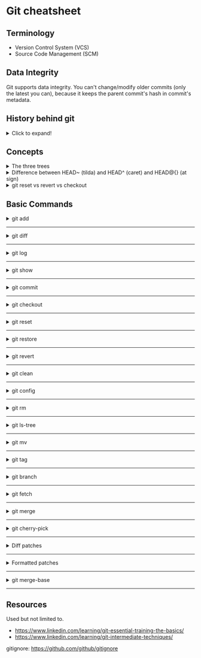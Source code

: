 # Git cheatsheet

## Terminology
- Version Control System (VCS)
- Source Code Management (SCM)

## Data Integrity
Git supports data integrity. You can't change/modify older commits (only the latest you can),
because it keeps the parent commit's hash in commit's metadata.

## History behind git
<details>
  <summary> Click to expand! </summary>

1. Source Code Control System (SCCS)
    - 1972: closed source, free with Unix
    - Stored original version and sets of changes
    - Single user single file
    
2. Revision Control System (RCS)
    - 1982: open source
    - Stored the latest version and sets of changes
    - Single user single file
    
3. Concurrent Version System
    - 1986 - 1990: open source
    - Multiple file, entire project
    - Multi-user repositories
    - Version N of some file
    
4. Apache Subversion (SVN)
    - 2000: open source
    - Track text and images 
    - Track file changes collectively
    - Does snapshots of directory
    - Having a file in revision N
    
5. BitKeeper SCM
    - Distributed Version Control
    - Close Source
    - "Community" free
    - Used for source code of the Linux Kernel from 2002-2005
    - April 2005: the "Community" version was not free anymore
    
6. Git was born
    - April 2005
    - Created by Linus Torvalds
    
## Distributed Version Control

- Local
- Remote
  
   ### Advantages
   - No need to communicate with a central server
   - Faster
   - No network access required
   - Encourages participation and forking projects
   - Developers can work independently
   - Submit change sets for inclusion or rejection

</details>

## Concepts
<details>
<summary> 
The three trees
</summary>

**Working** ⇨ `git add` ⇨ **Staging index** ⇨ `git commit` ⇨ **Repository**

</details>

<details>
<summary>
Difference between HEAD~ (tilda) and HEAD^ (caret) and HEAD@{} (at sign)
</summary>

```text
ref~ is shorthand for ref~1 and means the commit's first parent. 
ref~2 means the commit's first parent's first parent. 
ref~3 means the commit's first parent's first parent's first parent. And so on.
```

```text
ref^ is shorthand for ref^1 and means the commit's first parent. 
But where the two differ is that ref^2 means the commit's second parent 
(remember, commits can have two parents when they are a merge).
```

      The ^ and ~ operators can be combined.

!["image"](./data/git_tilda_caret.png)
[Reference](https://stackoverflow.com/questions/2221658/whats-the-difference-between-head-and-head-in-git)

```text
Git HEAD@{} or git HEAD followed by the at symbol and curly braces displays 
where the reference or HEAD was pointing at different times in the local repository.
```

      git reflog
   See reference logs, i.e logs of HEAD changes


</details>

<details>
<summary> git reset vs revert vs checkout </summary>

| Command      |     Scope     |                                                      Common use cases |
|:-------------|:-------------:|----------------------------------------------------------------------:|
| git reset    | Commit level  | Discard commits in a private branch or throw away uncommitted changes |
| git reset    |  File level   |                                                        Unstage a file |
| git checkout | 	Commit-level |                     	Switch between branches or inspect old snapshots |
| git checkout |  	File-level  |                             	Discard changes in the working directory |
| git revert 	 | Commit-level  |                                      	Undo commits in a public branch |
| git revert 	 |  File-level   |                                                                	(N/A) |


</details>

## Basic Commands

<details>
<summary>
git add
</summary>

      git add file
   Will add file to the staging with all it's changes.

      git add -i
   Add changes to the staging in interactive mode. It enters special menu.
   ```text
   What now> s
              staged     unstaged path
     1:    unchanged        +3/-0 file
     2:    unchanged        +2/-0 file2
   
   *** Commands ***
     1: status	  2: update	  3: revert	  4: add untracked
     5: patch	  6: diff	  7: quit	  8: help
   What now>  h
   status        - show paths with changes
   update        - add working tree state to the staged set of changes
   revert        - revert staged set of changes back to the HEAD version
   patch         - pick hunks and update selectively
   diff          - view diff between HEAD and index
   add untracked - add contents of untracked files to the staged set of changes
   ```
   ```
   1: status is equivalent to `git status`
   2: update is equivalent to `git add file`
   3: revert is equivalent to `git restore --staged file`
   4: add untracked is equivalent to `git add file`
   5*: patch does not have equivalent (I think)
   6: diff is equivalent to `git diff file`
   ```
   Patch mode (p)
   
   In patch mode we can select small portion of changes (hunks) for adding to staging state.
   git automatically splits the changes into hunks. Minimum requirement to be able to split into
   the hunks is to have one or more unchanged lines between changes.
   
   there are several commands in patch mode.

   ```text
   y - stage this hunk
   n - do not stage this hunk
   q - quit; do not stage this hunk or any of the remaining ones
   a - stage this hunk and all later hunks in the file
   d - do not stage this hunk or any of the later hunks in the file
   s - split the current hunk into smaller hunks
   e - manually edit the current hunk
   ? - print help
   ```
   
   Noteworthy is a split command. 
   Split is telling git to split the hunk into smaller hunks if possible.
   
   If it is not more possible to split, but we want to prevent to add some parts, we can edit our hunks.
   
   We can enter edit mode (e).

   Important to understand here diff-style prefixes: `+, _, #, <space>`
   ```
   - means deletion
   + means addition
   <space> means no change
   `#` lines starting with number sign will be removed
   ```
   Here are important notes from git

   ```text
   # ---
   # To remove '-' lines, make them ' ' lines (context).
   # To remove '+' lines, delete them.
   # Lines starting with # will be removed.
   #
   # If the patch applies cleanly, the edited hunk will immediately be
   # marked for staging.
   # If it does not apply cleanly, you will be given an opportunity to
   # edit again.  If all lines of the hunk are removed, then the edit is
   # aborted and the hunk is left unchanged.
   ```

      git add -p file
   Directly enters to patch mode for the specified file.

</details>

---

<details>
  <summary> git diff </summary>

>     git diff
> + Difference between **working** and **staging** trees, if **staging** index exists
> + Difference between **working** and **repository** trees, if **staging** index does not exist.


>     git diff --staged
> Difference between **staging** and **repository** trees
> 
> Here we can use `--cached` instead of `--staged` 

>     git diff --color-words
> Show colorized word difference, instead of line difference (default)


>     git diff <commit_hash_1>..<commit_hash_2>
> Difference between two commits. 
>
> ---
>     git diff <commit_hash_1>..HEAD
> In place of <commit_hash_2> can be used HEAD, if we want to compare with the latest commit

>     -S Enter
> Switch text wrapping


</details>

---

<details>
  <summary> git log </summary>

>     git log
> Show commit log

>     git log -n 5
> Show first 5 commits

>     git log --since=2020-05-22 --until=2021-06-15
> Show commits that are between two dates. You can use it also seperately

>     git log --author="Vardan"
> Show commits of specific author

>     git log --grep="text"
> Show filtered commits according to commit message
> 
> In place of the value parameter you can also write regular expression

>     git log --oneline
> Show commits each in one line


</details>

---

<details>
  <summary> git show </summary>

>       git show <commit_hash>
> Show the diff of the commit
> 


</details>

---

<details>
  <summary> git commit </summary>

>       git commit -a
> Commit without staging, but must be tracked files

>       git commit --amend -m "your text here"
> Modify the latest commit. Command will override the commit message.

</details>

---

<details>
  <summary> git checkout </summary>

>       git checkout -- file.txt
> UNDO changes of `file.txt` file in the working tree
> 
> ---
>       git checkout -- .
> UNDO all changes in the working tree
> 
> ---
>       git checkout <commit_hash> -- file.txt
> Retrieve  `file.txt` from the snapshot
> 

</details>

---

<details>
  <summary> git reset </summary>

>       git reset HEAD file.txt
> UNDO changes of `file.txt` file in the staging tree (un-stage the file)
> 
> ---
>       git reset HEAD .
>
>       git reset
> UNDO all changes in the staging tree (un-stage files)
> 
> ---
>       git reset --soft HEAD~1
> Remove last commit from the history and keep in staging
> 
>       git reset --mixed HEAD~1
> Remove last commit from the history and keep in working
> 
>       git reset --hard HEAD~1
> Remove last commit from the history and do not keep anywhere
>       
</details>

---

<details>
<summary>
git restore
</summary>

      git restore file
Restores (UNDO) changes of the file done in working tree 

      git restore --staged file
Restores (UNDO) changes of the file done in staging tree 

git-restore is a tool to revert non-committed changes. 

</details>

---
<details>
  <summary> git revert </summary>

>       git revert <commit_hash>
> UNDO/revert/reverse the commit. It will make a new commit.

        git revert <commit_hash> -m 1
    Revert a merge commit. -m 1 shows the first parent.

</details>

---

<details>
  <summary> git clean </summary>

>       git clean -n
> Shows untracked files to remove
> 
>       git clean -f
> Removes untracked files

</details>

---

<details>
  <summary> git config </summary>

There are three types of configuration scopes in git

1. System level (`/etc/gitconfig`)
   - `git config --system`
2. User level (`~/.gitconfig`)
      - `git config --global`
3. Project level (`Project/.git/config`)
   - `git config


>       git config --global core.excludesfile ~/.gitignore_global
> Globally ignore files
> 
>       git config --global user.name "Name Surname"
> Sets the username
> 
>       git config --global user.email "user@example.com"
> Sets the email 
> 
>       git config --global core.editor "vim"
> Sets the editor 
> 
>       git config --global color.ui true
> Sets the color 
>     
>     git config --global alias.pushd "push -u origin HEAD"
> Define new alias for setting upstream
> 
> 
</details>

---

<details>
    <summary> git rm </summary>

>       git rm --cached file.txt
> Un-track staged file. Need to commit this change
> 
</details>

---

<details>
    <summary> git ls-tree </summary>

>       git ls-tree HEAD
> Show tracked files.
>
> In order to track empty directories, create there `.gitkeep` empty files, to make them non-empty
> 
</details>

---

<details>
    <summary> git mv </summary>

>       git mv file1.txt file2.txt
> Rename file1.txt -> file2.txt
>
> In order to track empty directories, create there `.gitkeep` empty files, to make them non-empty
> 
> You can achieve renaming of the file without `mv` command by the following way
> 
> 1. os remove committed file
> 2. add new file with the same content ( > 50% similarity)
> 3. git rm os removed file
> 3. git status will show renaming
</details>

---

<details>
    <summary> git tag </summary>

> Tag in a git is a named reference to a commit, it makes it easy to find the commit later on.
> 
> Most often tags are used to mark releases (v1.0, v1.1, v2.0, ...)
>
> Usually tags are named using Semantic Versioning like v"major"."minor"."patch"
>    - major : is a version number where you introduced breaking modifications (modifications of your new version are NOT compatible with previous versions);
>    - minor : is a version number that is compatible with previous versions.
>    - patch : is an increment for a bug fix or a patch fix done on your software.
>
> Git supports two types of tags: **lightweight** and **annotated**.
>
> Lightweight tags are just a pointers to a specific commits.
>
> Annotated tags are stored as full objects in git.
>
> They have:
>    - Checksum
>    - Tagger name, email
>    - Tagging date
>    - Message
>
>
>       git tag # or -l or --list
>    List of local tags
>
>       git tag -l "v.*"
>    List all tags that starts with "v."
>   
>       git tag -n
>    List tags and messages
>
>       git tag v1.0
>    Create a lightweight tag on HEAD
>
>       git tag -a v1.1 -m "my new version 1.1"
>    Create an annotated tag on HEAD
>
>       git tag -a key_feature -m "Some information" 6c8fc6e
>    Tag previous commit
>
>       git push origin v1.0
>    Push v1.0 tag to remote.
>
>       git push --tags
>    Push all tags to remote
>
>       git push -d origin v1.0
>    Delete tag from remote
>
>       git push origin :v1.0
>    Another way of deleting tag from remote
>
>       git tag -d v1.0
>    Delete tag from local
>      
>       git fetch --prune --prune-tags 
>    Syncing remote tags with local (will remove local tags if not found in remote)
>
>       git checkout -b quick_fix v1.0
>    Checkout to the tag with creating a branch
>
>       git checkout v1.0
>    If you checkout tag without creating branch, you'll enter Detached HEAD mode.
>      
>       git fetch --tags
>    Fetch tags from remote
>
</details>

---

<details>
    <summary> git branch </summary>

      git branch --merged
   All the commits that are in the listed branches are also in the current branch

      git branch -d feature
   Will delete feature branch, if it has been merged into the current branch, otherwise will  raise message

      git branch -D feature
   Delete feature branch (Delete branch that has not been merged yet)

      git push origin :feature
   Delete remote feature branch

      git push -d origin feature  # --delete
   Delete remote feature branch

   --- 

      git branch -m new_branch_name
   Rename local branch name

      git push origin :old_branch_name new_branch_name
   Change branch name in remote

      git push -u origin new_branch_name
   Set the upstream for new branch

      git push -u origin HEAD
   Alternatively pushing to HEAD is equivalent to pushing to remote branch having the same 
   name as your current name

   ---

      git branch -vv
   Show remote tracking branches

</details>

---

<details>
    <summary> git fetch </summary>
      
   There are three kind of branches in git.
   
   1. Remote branch feature
   2. Local snapshot of the remote branch (origin/feature), also called **remote tracking branch**
   3. Local branch feature

   Stale branch is a remote-tracking branch that no longer tracks anything, because the actual branch in the
   remote repository has been deleted. This can happen if someone deleted remote branch.

      git remote prune origin
   Delete stale remote-tracking branches. Possible to add `--dry-run` to run "test-delete"

      git fetch -p  # --prune
   Delete stale remote-tracking branches (fetch & prune)
   
</details>

---

<details>
<summary>
git merge
</summary>

     git merge -X theirs main
   If you are in feature branch and want to merge main to 
   your branch and keep master changes

     git merge -X ours main
   If you are in feature branch and want to merge main to 
   your branch and keep your changes

      git checkout --ours file
   To take the version of the file that is in current version

      git checkout --theirs file
   To take the version of the file that is in other version
   
</details>

---

<details>
<summary>
git cherry-pick
</summary>
   
   Cherry-picking is changing commits sha. 

     git cherry-pick hash
   Pick the commit and apply the changes to current branch.
   It can cause a conflict after solving conflict `git add` the changes, and
   do `git cherry-pick --continue`
   
      git cherry-pick A^..B
   Cherry pick commits between A and B. A is included.

      git cherry-pick -e hash
   Pick the commit and apply the changes to current branch, but modify 
   the commit message
   

      git cherry-pick -X ours/theirs hash
   Pick the commit but in case of conflicts take specified version.
   Ours means current version, theirs means commit version.

</details>

---

<details>
<summary> Diff patches</summary>

Diff patches are used to share changes using files. They don't have commit history in it.

      git diff sha1..sha2 > output.diff
   Create a diff patch by writing the diff between two commits into the file

      git applu output.diff
   Apply the diff path. It will add those changes into our working directory. We need to add and commit them.

</details>

---

<details>
<summary> Formatted patches</summary>

- Formatted patches export each commit in Unix mailbox format. That format is useful for sending each change via the email.
- In addition to usual git diff it also includes the information about commits, such as commit messages, author, etc...
- Commit history is transferring, but after applying commits are going to be changed.
- It puts one commit per file by default.

      git format sha1..sha2 -o patches
   Export commits between sha1 and sha2 inside `patches` directory. In order to include sha1 commit also we need to start
   from sha1's previous commit.
   
      git format-patch master
   Export all commits on current branch which are not in master branch.

      git format-patch -1 shaX
   Export single commit

      git am patches/0001-something.patch
   Apply formatted patch. It will make a commit.

</details>

---

<details>
<summary> git merge-base </summary>

    git merge-base main feature
   
Find as good common ancestors as possible for a merge.

</details>

---


## Resources 

   Used but not limited to.

- https://www.linkedin.com/learning/git-essential-training-the-basics/
- https://www.linkedin.com/learning/git-intermediate-techniques/

gitignore: https://github.com/github/gitignore
